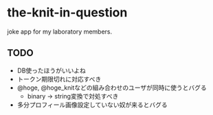# the-knit-in-question
joke app for my laboratory members.

## TODO
- DB使ったほうがいいよね
- トークン期限切れに対応すべき
- @hoge, @hoge_knitなどの組み合わせのユーザが同時に使うとバグる
  + binary -> string変換で対処すべき
- 多分プロフィール画像設定していない奴が来るとバグる
